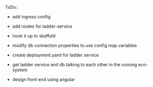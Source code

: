 ToDo: 
- add ingress config
- add routes for ladder-service
- hook it up to skaffold
- modify db connection properties to use config map variables
- create deployment.yaml for ladder service
- get ladder service and db talking to each other in the running eco-system

- design front end using angular
